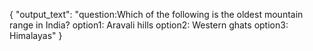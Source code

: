{
    "output_text": "question:Which of the following is the oldest mountain range in India? option1: Aravali hills option2: Western ghats option3: Himalayas"
}